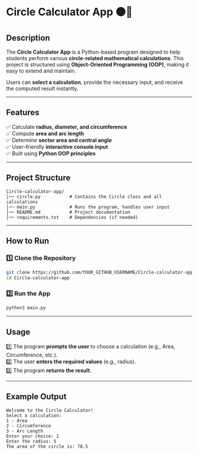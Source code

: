 # Circle Calculator App 🟠📏  

## Description  
The **Circle Calculator App** is a Python-based program designed to help students perform various **circle-related mathematical calculations**. This project is structured using **Object-Oriented Programming (OOP)**, making it easy to extend and maintain.  

Users can **select a calculation**, provide the necessary input, and receive the computed result instantly.  

---

## Features  
✅ Calculate **radius, diameter, and circumference**  
✅ Compute **area and arc length**  
✅ Determine **sector area and central angle**  
✅ User-friendly **interactive console input**  
✅ Built using **Python OOP principles**  

---

## Project Structure  
```
Circle-calculator-app/
│── circle.py           # Contains the Circle class and all calculations  
│── main.py             # Runs the program, handles user input  
│── README.md           # Project documentation  
│── requirements.txt    # Dependencies (if needed)  
```

---

## How to Run  
### 1️⃣ Clone the Repository  
```sh
git clone https://github.com/YOUR_GITHUB_USERNAME/Circle-calculator-app.git
cd Circle-calculator-app
```

### 2️⃣ Run the App  
```sh
python3 main.py
```

---

## Usage  
1️⃣ The program **prompts the user** to choose a calculation (e.g., Area, Circumference, etc.).  
2️⃣ The user **enters the required values** (e.g., radius).  
3️⃣ The program **returns the result**.  

---

## Example Output  
```
Welcome to the Circle Calculator!  
Select a calculation:  
1 - Area  
2 - Circumference  
3 - Arc Length  
Enter your choice: 1  
Enter the radius: 5  
The area of the circle is: 78.5
